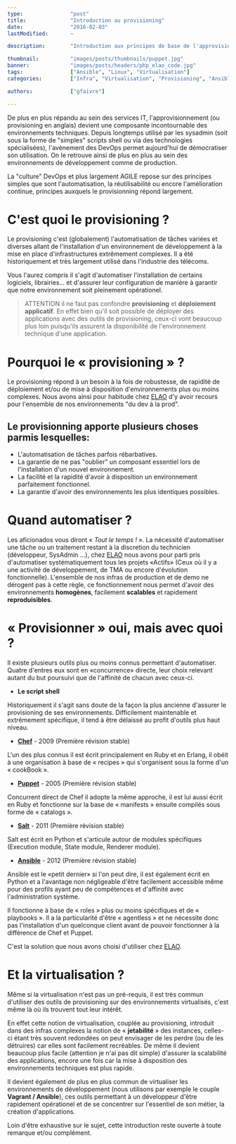 ```yaml
---
type:               "post"
title:              "Introduction au provisioning"
date:               "2016-02-03"
lastModified:       ~

description:        "Introduction aux principes de base de l'approvisionnement (ou provisoning) d'environnements de développement, d'exécution, de production ou encore de test"

thumbnail:          "images/posts/thumbnails/puppet.jpg"
banner:             "images/posts/headers/php_elao_code.jpg"
tags:               ["Ansible", "Linux", "Virtualisation"]
categories:         ["Infra", "Virtualisation", "Provisioning", "Ansible"]

authors:            ["gfaivre"]

---
```


De plus en plus répandu au sein des services IT, l'approvisionnement (ou provisioning en anglais) devient une composante incontournable des environnements techniques. <!--more--> Depuis longtemps utilisé par les sysadmin (soit sous la forme de "simples" scripts shell ou via des technologies spécialisées), l'avènement des DevOps permet aujourd'hui de démocratiser son utilisation. On le retrouve ainsi de plus en plus au sein des environnements de développement comme de production.

La "culture" DevOps et plus largement AGILE repose sur des principes simples que sont l'automatisation, la réutilisabilité ou encore l'amélioration continue, principes auxquels le provisionning répond largement.

# C'est quoi le provisioning ?

Le provisioning c'est (globalement) l'automatisation de tâches variées et diverses allant de l'installation d'un environnement de développement à la mise en place d'infrastructures extrêmement complexes. Il a été historiquement et très largement utilisé dans l'industrie des télécoms.

Vous l'aurez compris il s'agit d'automatiser l'installation de certains logiciels, librairies... et d'assurer leur configuration de manière à garantir que notre environnement soit pleinement opérationel.

> ATTENTION il ne faut pas confondre **provisioning** et **déploiement applicatif**. En effet bien qu'il soit possible de déployer des applications avec des outils de provisioning, ceux-ci vont beaucoup plus loin puisqu'ils assurent la disponibilité de l'environnement technique d'une application.

# Pourquoi le « provisioning » ?

Le provisioning répond à un besoin à la fois de robustesse, de rapidité de déploiement et/ou de mise à disposition d'environnements plus ou moins complexes. Nous avons ainsi pour habitude chez [ELAO](https://www.elao.com) d'y avoir recours pour l'ensemble de nos environnements "du dev à la prod".

Le provisionning apporte plusieurs choses parmis lesquelles:
-----------------------------------------------------------

- L'automatisation de tâches parfois rébarbatives.
- La garantie de ne pas "oublier" un composant essentiel lors de l'installation d'un nouvel environnement.
- La facilité et la rapidité d'avoir à disposition un environnement parfaitement fonctionnel.
- La garantie d'avoir des environnements les plus identiques possibles.

# Quand automatiser ?

Les aficionados vous diront « *Tout le temps !* ».
La nécessité d'automatiser une tâche ou un traitement restant à la discretion du technicien (développeur, SysAdmin ...), chez [ELAO](https://www.elao.com) nous avons pour parti pris d'automatiser systématiquement tous les projets «Actifs» (Ceux où il y a une activité de développement, de TMA ou encore d'évolution fonctionnelle).
L'ensemble de nos infras de production et de demo ne dérogent pas à cette règle, ce fonctionnement nous permet d'avoir des environnements **homogènes**, facilement **scalables** et rapidement **reproduisibles**.

# « Provisionner » oui, mais avec quoi ?

Il existe plusieurs outils plus ou moins connus permettant d'automatiser. Quatre d'entres eux sont en «concurrence» directe, leur choix relevant autant du but poursuivi que de l'affinité de chacun avec ceux-ci.

- **Le script shell**

Historiquement il s'agit sans doute de la façon la plus ancienne d'assurer le provisioning de ses environnements. Difficilement maintenable et extrêmement spécifique, il tend à être délaissé au profit d'outils plus haut niveau.

- [**Chef**](http://www.chef.io/) - 2009 (Première révision stable)

L'un des plus connus il est écrit principalement en Ruby et en Erlang, il obéit à une organisation à base de « recipes » qui s'organisent sous la forme d'un « cookBook ».

- [**Puppet**](https://puppetlabs.com/) - 2005 (Première révision stable)

Concurrent direct de Chef il adopte la même approche, il est lui aussi écrit en Ruby et fonctionne sur la base de « manifests » ensuite compilés sous forme de « catalogs ».

- [**Salt**](http://saltstack.com/) - 2011 (Première révision stable)

Salt est écrit en Python et s'articule autour de modules spécifiques (Execution module, State module, Renderer module).

- [**Ansible**](http://www.ansible.com/) - 2012 (Première révision stable)

Ansible est le «petit dernier» si l'on peut dire, il est également écrit en Python et a l'avantage non négligeable d'être facilement accessible même pour des profils ayant peu de compétences et d'affinité avec l'administration système.

Il fonctionne à base de « roles » plus ou moins spécifiques et de « playbooks ». Il a la particularité d'être  « agentless » et ne nécessite donc pas l'installation d'un quelconque client avant de pouvoir fonctionner à la différence de Chef et Puppet.

C'est la solution que nous avons choisi d'utiliser chez [ELAO](https://www.elao.com).

# Et la virtualisation ?

Même si la virtualisation n'est pas un pré-requis, il est très commun d'utiliser des outils de provisioning sur des environnements virtualisés, c'est même là où ils trouvent tout leur intérêt.

En effet cette notion de virtualisation, couplée au provisioning, introduit dans des infras complexes la notion de « **jetabilité** » des instances, celles-ci étant très souvent redondées on peut envisager de les perdre (ou de les détruires) car elles sont  facilement recréables.
De même il devient beaucoup plus facile (attention je n'ai pas dit simple) d'assurer la scalabilité des applications, encore une fois car la mise à disposition des environnements techniques est plus rapide.

Il devient également de plus en plus commun de virtualiser les environnements de développement (nous utilisons par exemple le couple **Vagrant / Ansible**), ces outils permettant à un développeur d'être rapidement opérationel et de se concentrer sur l'essentiel de son métier, la création d'applications.

Loin d'être exhaustive sur le sujet, cette introduction reste ouverte à toute remarque et/ou complément.
